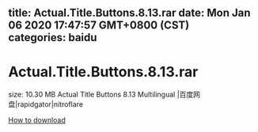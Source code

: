 
title: Actual.Title.Buttons.8.13.rar
date: Mon Jan 06 2020 17:47:57 GMT+0800 (CST)    
categories: baidu
---

# Actual.Title.Buttons.8.13.rar
size: 10.30 MB
 Actual Title Buttons 8.13 Multilingual |百度网盘|rapidgator|nitroflare
 

[How to download](https://bpcam.bemobtrk.com/go/2ceec3aa-1ca2-46d6-b9ff-aaa5c184517c?jno=3062)